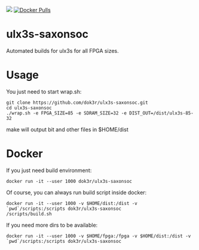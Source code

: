 [![](https://images.microbadger.com/badges/image/dok3r/ulx3s-saxonsoc.svg)](https://microbadger.com/images/dok3r/ulx3s-saxonsoc "Get your own image badge on microbadger.com")
[![Docker Pulls](https://img.shields.io/docker/pulls/dok3r/ulx3s-saxonsoc)](https://hub.docker.com/r/dok3r/ulx3s-saxonsoc "Docker hub")

# ulx3s-saxonsoc

Automated builds for ulx3s for all FPGA sizes.

# Usage

You just need to start wrap.sh:

```
git clone https://github.com/dok3r/ulx3s-saxonsoc.git
cd ulx3s-saxonsoc
./wrap.sh -e FPGA_SIZE=85 -e SDRAM_SIZE=32 -e DIST_OUT=/dist/ulx3s-85-32
```

make will output bit and other files in $HOME/dist

# Docker

If you just need build environment:
```
docker run -it --user 1000 dok3r/ulx3s-saxonsoc
```

Of course, you can always run build script inside docker:
```
docker run -it --user 1000 -v $HOME/dist:/dist -v `pwd`/scripts:/scripts dok3r/ulx3s-saxonsoc
/scripts/build.sh
```

If you need more dirs to be available:
```
docker run -it --user 1000 -v $HOME/fpga:/fpga -v $HOME/dist:/dist -v `pwd`/scripts:/scripts dok3r/ulx3s-saxonsoc
```



